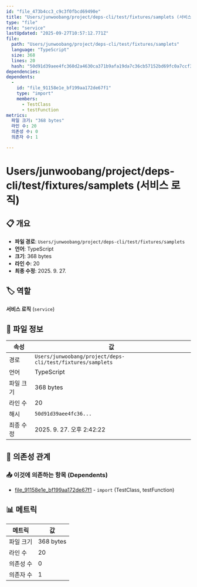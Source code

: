 ```yaml
---
id: "file_473b4cc3_c9c3f0fbcd69490e"
title: "Users/junwoobang/project/deps-cli/test/fixtures/samplets (서비스 로직)"
type: "file"
role: "service"
lastUpdated: "2025-09-27T10:57:12.771Z"
file:
  path: "Users/junwoobang/project/deps-cli/test/fixtures/samplets"
  language: "TypeScript"
  size: 368
  lines: 20
  hash: "50d91d39aee4fc360d2a4630ca371b9afa19da7c36cb57152bd69fc0a7ccf360"
dependencies:
dependents:
  -
    id: "file_91158e1e_bf199aa172de67f1"
    type: "import"
    members:
      - TestClass
      - testFunction
metrics:
  파일 크기: "368 bytes"
  라인 수: 20
  의존성 수: 0
  의존자 수: 1

---
```


# Users/junwoobang/project/deps-cli/test/fixtures/samplets (서비스 로직)

## 📋 개요

- **파일 경로**: `Users/junwoobang/project/deps-cli/test/fixtures/samplets`
- **언어**: TypeScript
- **크기**: 368 bytes
- **라인 수**: 20
- **최종 수정**: 2025. 9. 27.

## 🏷️ 역할

**서비스 로직** (`service`)

## 📄 파일 정보

| 속성 | 값 |
|------|----|
| 경로 | `Users/junwoobang/project/deps-cli/test/fixtures/samplets` |
| 언어 | TypeScript |
| 파일 크기 | 368 bytes |
| 라인 수 | 20 |
| 해시 | `50d91d39aee4fc36...` |
| 최종 수정 | 2025. 9. 27. 오후 2:42:22 |

## 🔗 의존성 관계

### 📤 이것에 의존하는 항목 (Dependents)

- [file_91158e1e_bf199aa172de67f1](file_91158e1e_bf199aa172de67f1.md) - `import` (TestClass, testFunction)

## 📊 메트릭

| 메트릭 | 값 |
|--------|----|
| 파일 크기 | 368 bytes |
| 라인 수 | 20 |
| 의존성 수 | 0 |
| 의존자 수 | 1 |

